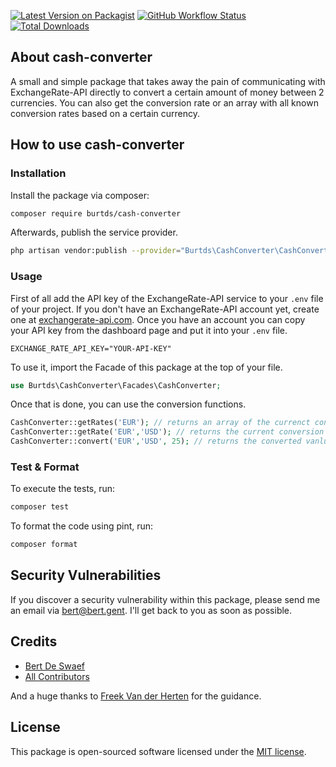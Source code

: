 
[![Latest Version on Packagist](https://img.shields.io/packagist/v/burtds/cash-converter.svg?style=flat-square)](https://packagist.org/packages/burtds/cash-converter)
[![GitHub Workflow Status](https://img.shields.io/github/actions/workflow/status/burtds/cash-converter/run-tests-pest.yml?branch=main&label=Tests)](https://github.com/burtds/cash-converter/actions/workflows/run-tests-pest.yml)
[![Total Downloads](https://img.shields.io/packagist/dt/burtds/cash-converter.svg?style=flat-square)](https://packagist.org/packages/burtds/cash-converter)

## About cash-converter

A small and simple package that takes away the pain of communicating with ExchangeRate-API directly to convert a certain amount of money between 2 currencies. 
You can also get the conversion rate or an array with all known conversion rates based on a certain currency.

## How to use cash-converter

### Installation

Install the package via composer:

```bash
composer require burtds/cash-converter
```

Afterwards, publish the service provider.

```bash
php artisan vendor:publish --provider="Burtds\CashConverter\CashConverterProvider"
```

### Usage

First of all add the API key of the ExchangeRate-API service to your `.env` file of your project.
If you don't have an ExchangeRate-API account yet, create one at [exchangerate-api.com](https://exchangerate-api.com).
Once you have an account you can copy your API key from the dashboard page and put it into your `.env` file.

```
EXCHANGE_RATE_API_KEY="YOUR-API-KEY"
```

To use it, import the Facade of this package at the top of your file.

```php
use Burtds\CashConverter\Facades\CashConverter;
```

Once that is done, you can use the conversion functions.

```php
CashConverter::getRates('EUR'); // returns an array of the currenct conversion rates based on the given currency, in this case Euro
CashConverter::getRate('EUR','USD'); // returns the current conversion rate for Euro to US Dollars
CashConverter::convert('EUR','USD', 25); // returns the converted vanlue in US Dollars for the given 25 Euro
```

### Test & Format

To execute the tests, run:

```bash
composer test
```

To format the code using pint, run:

```bash
composer format
```

## Security Vulnerabilities

If you discover a security vulnerability within this package, please send me an email via [bert@bert.gent](mailto:bert@bert.gent). 
I'll get back to you as soon as possible.

## Credits

- [Bert De Swaef](https://github.com/burtds)
- [All Contributors](../../contributors)

And a huge thanks to [Freek Van der Herten](https://github.com/freekmurze) for the guidance.

## License

This package is open-sourced software licensed under the [MIT license](https://opensource.org/licenses/MIT).
